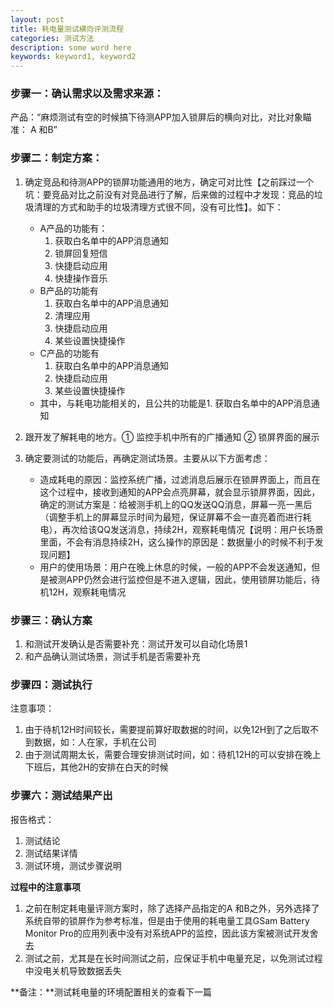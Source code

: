 ```yaml
---
layout: post
title: 耗电量测试横向评测流程
categories: 测试方法
description: some word here
keywords: keyword1, keyword2
---
```


### 步骤一：确认需求以及需求来源：  
产品：“麻烦测试有空的时候搞下待测APP加入锁屏后的横向对比，对比对象瞄准： A 和B”


### 步骤二：制定方案：              

1. 确定竞品和待测APP的锁屏功能通用的地方，确定可对比性【之前踩过一个坑：要竞品对比之前没有对竞品进行了解，后来做的过程中才发现：竞品的垃圾清理的方式和助手的垃圾清理方式很不同，没有可比性】。如下：  
    * A产品的功能有：      
        1. 获取白名单中的APP消息通知    
        2. 锁屏回复短信     
        3. 快捷启动应用     
        4. 快捷操作音乐      
    * B产品的功能有    
        1. 获取白名单中的APP消息通知      
        2. 清理应用     
        3. 快捷启动应用     
        4. 某些设置快捷操作     
    * C产品的功能有      
        1. 获取白名单中的APP消息通知      
        2. 快捷启动应用     
        3. 某些设置快捷操作      
    * 其中，与耗电功能相关的，且公共的功能是1. 获取白名单中的APP消息通知 
          

2. 跟开发了解耗电的地方。① 监控手机中所有的广播通知 ② 锁屏界面的展示  
         
3. 确定要测试的功能后，再确定测试场景。主要从以下方面考虑：    
    * 造成耗电的原因：监控系统广播，过滤消息后展示在锁屏界面上，而且在这个过程中，接收到通知的APP会点亮屏幕，就会显示锁屏界面，因此，确定的测试方案是：给被测手机上的QQ发送QQ消息，屏幕一亮一黑后（调整手机上的屏幕显示时间为最短，保证屏幕不会一直亮着而进行耗电），再次给该QQ发送消息，持续2H，观察耗电情况【说明：用户长场景里面，不会有消息持续2H，这么操作的原因是：数据量小的时候不利于发现问题】
    * 用户的使用场景：用户在晚上休息的时候，一般的APP不会发送通知，但是被测APP仍然会进行监控但是不进入逻辑，因此，使用锁屏功能后，待机12H，观察耗电情况


### 步骤三：确认方案
1. 和测试开发确认是否需要补充：测试开发可以自动化场景1  
2. 和产品确认测试场景，测试手机是否需要补充


### 步骤四：测试执行

注意事项：
  
1. 由于待机12H时间较长，需要提前算好取数据的时间，以免12H到了之后取不到数据，如：人在家，手机在公司
2. 由于测试周期太长，需要合理安排测试时间，如：待机12H的可以安排在晚上下班后，其他2H的安排在白天的时候


### 步骤六：测试结果产出

报告格式：
  
1. 测试结论
2. 测试结果详情
3. 测试环境，测试步骤说明


**过程中的注意事项**  

1. 之前在制定耗电量评测方案时，除了选择产品指定的A 和B之外，另外选择了系统自带的锁屏作为参考标准，但是由于使用的耗电量工具GSam Battery Monitor Pro的应用列表中没有对系统APP的监控，因此该方案被测试开发舍去
2. 测试之前，尤其是在长时间测试之前，应保证手机中电量充足，以免测试过程中没电关机导致数据丢失


**备注：**测试耗电量的环境配置相关的查看下一篇



